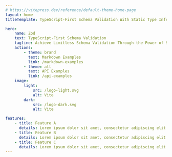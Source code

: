 ```yaml
---
# https://vitepress.dev/reference/default-theme-home-page
layout: home
titleTemplate: TypeScript-First Schema Validation With Static Type Inference

hero:
    name: Zod
    text: TypeScript-First Schema Validation
    tagline: Achieve Limitless Schema Validation Through the Power of Static Type Inference.
    actions:
        - theme: brand
          text: Markdown Examples
          link: /markdown-examples
        - theme: alt
          text: API Examples
          link: /api-examples
    image:
        light:
            src: /logo-light.svg
            alt: Vite
        dark:
            src: /logo-dark.svg
            alt: Vite

features:
    - title: Feature A
      details: Lorem ipsum dolor sit amet, consectetur adipiscing elit
    - title: Feature B
      details: Lorem ipsum dolor sit amet, consectetur adipiscing elit
    - title: Feature C
      details: Lorem ipsum dolor sit amet, consectetur adipiscing elit
---
```

